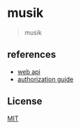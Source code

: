 # musik

> musik

## references

- [web api](https://developer.spotify.com/documentation/web-api/reference/player)
- [authorization guide](https://developer.spotify.com/documentation/general/guides/authorization-guide)

## License

[MIT](license.md)
